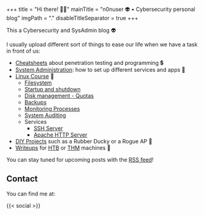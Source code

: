 +++
title = "Hi there! 👨‍💻"
mainTitle = "n0nuser 👽 • Cybersecurity personal blog"
imgPath = "."
disableTitleSeparator = true
+++

<!-- ![Spongebob Happy](https://media.tenor.com/images/6d2f936160eb65153b72f0bcd74dca82/tenor.gif) -->

<!-- ![Cat programming](programmingCat.gif) -->

This a Cybersecurity and SysAdmin blog 👽️

I usually upload different sort of things to ease our life when we have a task in front of us:

* [Cheatsheets](tags/cheatsheet/) about penetration testing and programming 💲
* [System Administration](tags/sysadmin): how to set up different services and apps 📄
* [Linux Course](tags/linux) 🐧
  * [Filesystem](posts/linux_filesystem)
  * [Startup and shutdown](posts/linux_startup)
  <!--* [User and group management](posts/linux_users)-->
  * [Disk management - Quotas](posts/linux_diskmanagement)
  * [Backups](posts/linux_backup)
  * [Monitoring Processes](posts/linux_processes)
  * [System Auditing](posts/linux_audit)
  <!--* [Security](posts/linux_security)-->
  * Services
    * [SSH Server](posts/ssh)
    * [Apache HTTP Server](posts/apache)
  <!--  * [Postfix, Dovecot and Roundcube - Email Server](posts/email)-->
* [DIY Projects](tags/projects) such as a Rubber Ducky or a Rogue AP 🔨
* [Writeups](writeups) for [HTB](writeups/htb) or [THM](writeups/thm) machines 👹

You can stay tuned for upcoming posts with the [RSS feed](index.xml)!

## Contact

You can find me at:

{{< social >}}

